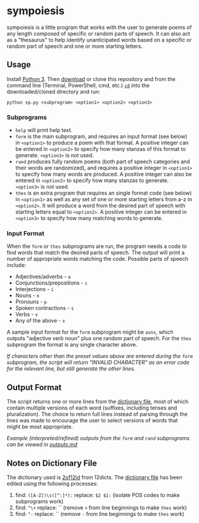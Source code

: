 # sympoiesis
sympoiesis is a little program that works with the user to generate poems of any length composed of specific or random parts of speech. It can also act as a "thesaurus" to help identify unanticipated words based on a specific or random part of speech and one or more starting letters.

## Usage
Install [Python 3](https://www.python.org/downloads/). Then [download](https://github.com/tylerdq/sympoiesis/archive/master.zip) or clone this repository and from the command line (Terminal, PowerShell, cmd, etc.) [`cd`](https://www.git-tower.com/learn/git/ebook/en/command-line/appendix/command-line-101) into the downloaded/cloned directory and run:

`python sp.py <subprogram> <option1> <option2> <option3>`

### Subprograms
* `help` will print help text.
* `form` is the main subprogram, and requires an input format (see below) in `<option1>` to produce a poem with that format. A positive integer can be entered in `<option2>` to specify how many stanzas of this format to generate. `<option3>` is not used.
* `rand` produces fully random poems (both part of speech categories and their words are randomized), and requires a positive integer in `<option1>` to specify how many words are produced. A positive integer can also be entered in `<option2>` to specify how many stanzas to generate. `<option3>` is not used.
* `thes` is an extra program that requires an single format code (see below) in `<option1>` as well as any set of one or more starting letters from a-z in `<option2>`. It will produce a word from the desired part of speech with starting letters equal to `<option2>`. A positive integer can be entered in `<option3>` to specify how many matching words to generate.

### Input Format
When the `form` or `thes` subprograms are run, the program needs a code to find words that match the desired parts of speech. The output will print a number of appropriate words matching the code. Possible parts of speech include:

* Adjectives/adverbs - `a`
* Conjunctions/prepositions - `c`
* Interjections - `i`
* Nouns - `n`
* Pronouns - `p`
* Spoken contractions - `s`
* Verbs - `v`
* Any of the above - `x`

A sample input format for the `form` subprogram might be `avnx`, which outputs "adjective verb noun" plus one random part of speech. For the `thes` subprogram the format is any single character above.

*If characters other than the preset values above are entered during the `form` subprogram, the script will return "INVALID CHARACTER" as an error code for the relevant line, but still generate the other lines.*

## Output Format
The script returns one or more lines from the [dictionary file](words.txt), most of which contain multiple versions of each word (suffixes, including tenses and pluralization). The choice to return full lines instead of parsing through the lines was made to encourage the user to select versions of words that might be most appropriate.

*Example (interpreted/refined) outputs from the `form` and `rand` subprograms can be viewed in [outputs.md](outputs.md)*

## Notes on Dictionary File
The dictionary used is [2of12id](http://wordlist.aspell.net/alt12dicts-infl-readme/) from 12dicts. The [dictionary file](words.txt) has been edited using the following processes:

1. find: `([A-Z])\s([^:]*):` replace: `$2 $1:` (isolate POS codes to make subprograms work)
2. find: `^\+` replace: `` (remove `+` from line beginnings to make `thes` work)
3. find: `^-` replace: `` (remove `-` from line beginnings to make `thes` work)